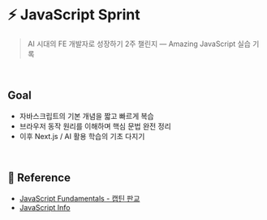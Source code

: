 # ⚡ JavaScript Sprint

> AI 시대의 FE 개발자로 성장하기 2주 챌린지 — Amazing JavaScript 실습 기록

<br>

## Goal

- 자바스크립트의 기본 개념을 짧고 빠르게 복습
- 브라우저 동작 원리를 이해하며 핵심 문법 완전 정리
- 이후 Next.js / AI 활용 학습의 기초 다지기

<br>

## 📘 Reference

- [JavaScript Fundamentals - 캡틴 판교](https://joshua1988.github.io/vue-camp/js/variable.html)
- [JavaScript Info](https://ko.javascript.info/)
